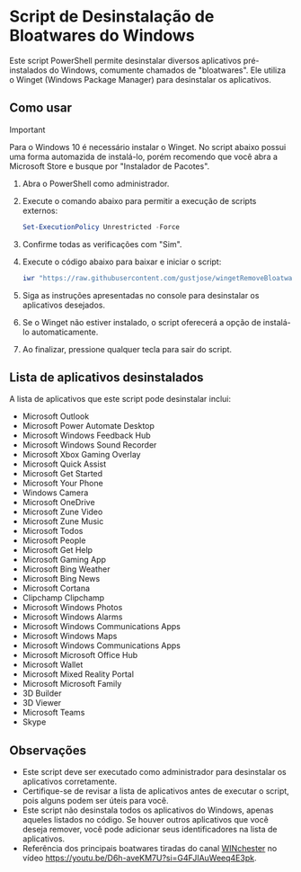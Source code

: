 # Script de Desinstalação de Bloatwares do Windows

Este script PowerShell permite desinstalar diversos aplicativos pré-instalados do Windows, comumente chamados de "bloatwares". Ele utiliza o Winget (Windows Package Manager) para desinstalar os aplicativos.

## Como usar

> [!IMPORTANT] 
> Para o Windows 10 é necessário instalar o Winget. No script abaixo possui uma forma automazida de instalá-lo, porém recomendo que você abra a Microsoft Store e busque por "Instalador de Pacotes".

1. Abra o PowerShell como administrador.
2. Execute o comando abaixo para permitir a execução de scripts externos:
   
    ```powershell
    Set-ExecutionPolicy Unrestricted -Force
    ```
3. Confirme todas as verificações com "Sim".  
4. Execute o código abaixo para baixar e iniciar o script:

    ```powershell
    iwr "https://raw.githubusercontent.com/gustjose/wingetRemoveBloatwares/main/DesinstalarBloatwares.ps1" -o desinstalarbloatwares.ps1; desinstalarbloatwares.ps1
    ```

5. Siga as instruções apresentadas no console para desinstalar os aplicativos desejados.
6. Se o Winget não estiver instalado, o script oferecerá a opção de instalá-lo automaticamente.
7. Ao finalizar, pressione qualquer tecla para sair do script.

## Lista de aplicativos desinstalados

A lista de aplicativos que este script pode desinstalar inclui:

- Microsoft Outlook
- Microsoft Power Automate Desktop
- Microsoft Windows Feedback Hub
- Microsoft Windows Sound Recorder
- Microsoft Xbox Gaming Overlay
- Microsoft Quick Assist
- Microsoft Get Started
- Microsoft Your Phone
- Windows Camera
- Microsoft OneDrive
- Microsoft Zune Video
- Microsoft Zune Music
- Microsoft Todos
- Microsoft People
- Microsoft Get Help
- Microsoft Gaming App
- Microsoft Bing Weather
- Microsoft Bing News
- Microsoft Cortana
- Clipchamp Clipchamp
- Microsoft Windows Photos
- Microsoft Windows Alarms
- Microsoft Windows Communications Apps
- Microsoft Windows Maps
- Microsoft Windows Communications Apps
- Microsoft Microsoft Office Hub
- Microsoft Wallet
- Microsoft Mixed Reality Portal
- Microsoft Microsoft Family
- 3D Builder
- 3D Viewer
- Microsoft Teams
- Skype

## Observações

- Este script deve ser executado como administrador para desinstalar os aplicativos corretamente.
- Certifique-se de revisar a lista de aplicativos antes de executar o script, pois alguns podem ser úteis para você.
- Este script não desinstala todos os aplicativos do Windows, apenas aqueles listados no código. Se houver outros aplicativos que você deseja remover, você pode adicionar seus identificadores na lista de aplicativos.
- Referência dos principais boatwares tiradas do canal [WINchester](https://www.youtube.com/@winchestercanal) no vídeo https://youtu.be/D6h-aveKM7U?si=G4FJIAuWeeq4E3pk.

